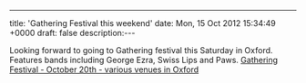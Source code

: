 ---
title: 'Gathering Festival this weekend'
date: Mon, 15 Oct 2012 15:34:49 +0000
draft: false
description:---

Looking forward to going to Gathering festival this Saturday in Oxford. Features bands including George Ezra, Swiss Lips and Paws. [Gathering Festival - October 20th - various venues in Oxford](http://gatheringfestival.tumblr.com/)